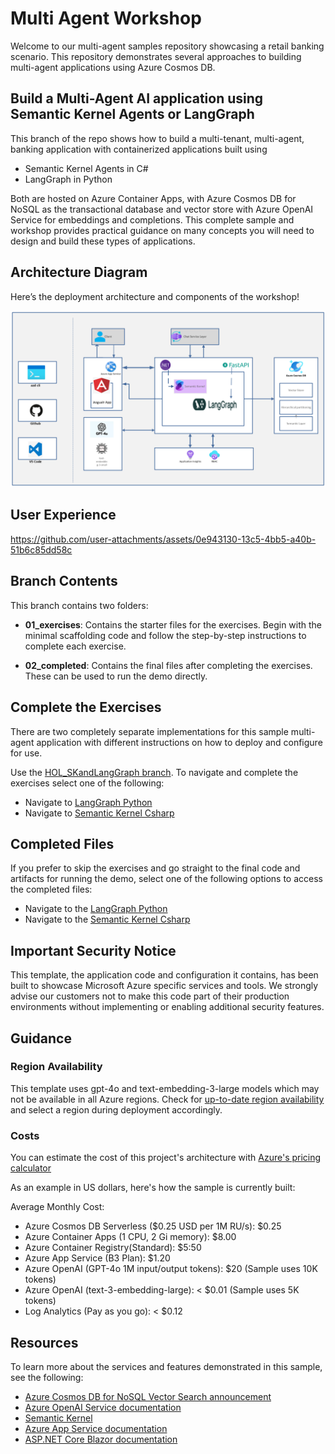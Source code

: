 # Multi Agent Workshop

Welcome to our multi-agent samples repository showcasing a retail banking scenario. This repository demonstrates several approaches to building multi-agent applications using Azure Cosmos DB.

## Build a Multi-Agent AI application using Semantic Kernel Agents or LangGraph

This branch of the repo shows how to build a multi-tenant, multi-agent, banking application with containerized applications built using 

- Semantic Kernel Agents in C#
- LangGraph in Python

Both are hosted on Azure Container Apps, with Azure Cosmos DB for NoSQL as the transactional database and vector store with Azure OpenAI Service for embeddings and completions. This complete sample and workshop provides practical guidance on many concepts you will need to design and build these types of applications.

## Architecture Diagram

Here’s the deployment architecture and components of the workshop!

<img src="media/Multi-agent.png" alt="Multi-Agent Image">

## User Experience

https://github.com/user-attachments/assets/0e943130-13c5-4bb5-a40b-51b6c85dd58c


## Branch Contents

This branch contains two folders:
- **01_exercises**: Contains the starter files for the exercises. Begin with the minimal scaffolding code and follow the step-by-step instructions to complete each exercise.

- **02_completed**: Contains the final files after completing the exercises. These can be used to run the demo directly.


## Complete the Exercises

There are two completely separate implementations for this sample multi-agent application with different instructions on how to deploy and configure for use.

Use the [HOL_SKandLangGraph branch](../../../../blob/HOL_SKandLangGraph). To navigate and complete the exercises select one of the following:

- Navigate to [LangGraph Python](../../../../blob/HOL_SKandLangGraph/01_exercises/python/workshop/Module-0.md)
- Navigate to [Semantic Kernel Csharp](../../../../blob/HOL_SKandLangGraph/01_exercises/csharp/workshop/Module-0.md)


## Completed Files

If you prefer to skip the exercises and go straight to the final code and artifacts for running the demo, select one of the following options to access the completed files:

- Navigate to the [LangGraph Python](https://github.com/AzureCosmosDB/banking-multi-agent-workshop/blob/HOL_SKandLangGraph/02_completed/python/README.md)
- Navigate to the [Semantic Kernel Csharp](https://github.com/AzureCosmosDB/banking-multi-agent-workshop/blob/HOL_SKandLangGraph/02_completed/csharp/README.md)

## Important Security Notice

This template, the application code and configuration it contains, has been built to showcase Microsoft Azure specific services and tools. We strongly advise our customers not to make this code part of their production environments without implementing or enabling additional security features.

## Guidance

### Region Availability

This template uses gpt-4o and text-embedding-3-large models which may not be available in all Azure regions. Check for [up-to-date region availability](https://learn.microsoft.com/azure/ai-services/openai/concepts/models#standard-deployment-model-availability) and select a region during deployment accordingly.

### Costs

You can estimate the cost of this project's architecture with [Azure's pricing calculator](https://azure.microsoft.com/pricing/calculator/)

As an example in US dollars, here's how the sample is currently built:

Average Monthly Cost:

- Azure Cosmos DB Serverless ($0.25 USD per 1M RU/s): $0.25
- Azure Container Apps (1 CPU, 2 Gi memory): $8.00
- Azure Container Registry(Standard): $5:50
- Azure App Service (B3 Plan): $1.20
- Azure OpenAI (GPT-4o 1M input/output tokens): $20 (Sample uses 10K tokens)
- Azure OpenAI (text-3-embedding-large): < $0.01 (Sample uses 5K tokens)
- Log Analytics (Pay as you go): < $0.12

## Resources

To learn more about the services and features demonstrated in this sample, see the following:

- [Azure Cosmos DB for NoSQL Vector Search announcement](https://aka.ms/CosmosDBDiskANNBlog/)
- [Azure OpenAI Service documentation](https://learn.microsoft.com/azure/cognitive-services/openai/)
- [Semantic Kernel](https://learn.microsoft.com/semantic-kernel/overview)
- [Azure App Service documentation](https://learn.microsoft.com/azure/app-service/)
- [ASP.NET Core Blazor documentation](https://dotnet.microsoft.com/apps/aspnet/web-apps/blazor)
